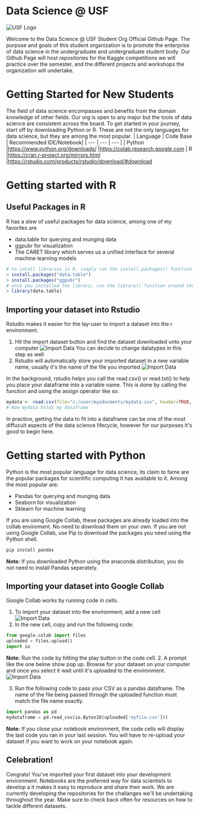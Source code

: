 # Data Science @ USF     
![USF Logo](https://www.usf.edu/images/ucm/marketing/logos/email-sigs/bull-u-usf-240x60.png)

Welcome to the Data Science @ USF Student Org Official Github Page. The purpose and goals of this student organization is to promote the enterprise of data science in the undergraduate and undergraduate student body. Our Github Page will host repositories for the Kaggle competitions we will practice over the semester, and the different projects and workshops the organization will undertake. 

# Getting Started for New Students
The field of data science encompasses and benefits from the domain knowledge of other fields. Our org is open to any major but the tools of data science are consistent across the board. To get started in your journey, start off by downloading Python or R. These are not the only languages for data science, but they are among the most popular. 
| Language | Code Base | Recommended IDE/Notebook|
| --- | --- | --- | 
| Python |https://www.python.org/downloads/ |https://colab.research.google.com
| R |https://cran.r-project.org/mirrors.html |https://rstudio.com/products/rstudio/download/#download

# Getting started with R
## Useful Packages in R
R has a slew of useful packages for data science, among one of my favorites are
  - data.table for querying and munging data
  - ggpubr for visualization  
  - The CARET  library which serves us a unified interface for several machine learning models 
``` r
# to intall libraries in R, simply run the install.packages() function on the library you would like to download
> install.packages("data.table")
> install.packages("ggpubr")
# once you installed the library, run the library() function around the     package name, no quotes, to load and begin using them.
> library(data.table)
```
## Importing your dataset into Rstudio
Rstudio makes it easier for the lay-user to import a dataset into the r environment.
1. Hit the import dataset button and find the dataset downloaded unto your computer
![Import Data](https://support.rstudio.com/hc/article_attachments/360017333414/data-import-rstudio-overview.gif)
You can decide to change datatypes in this step as well
2. Rstudio will automatically store your imported dataset in a new variable name, usually it's the name of the file you imported
![Import Data](https://support.rstudio.com/hc/article_attachments/360018060413/Screen_Shot_2018-10-31_at_9.44.21_PM.png)

In the background, rstudio helps you call the read.csv() or read.txt() to help you place your dataframe into a variable name. This is done by calling the function and using the assign operator like so. 
``` r
mydata <- read.csv(file="c:/user/myoducments/mydata.csv", header=TRUE, sep=",")
# Now mydata holds my dataframe
```
In practice, getting the data to fit into a dataframe can be one of the most diffucult aspects of the data science lifecycle, however for our purposes it's good to begin here.

# Getting started with Python
Python is the most popular language for data science, its claim to fame are the popular packages for scientific computing it has available to it. Among the most popular are: 
- Pandas for querying and munging data
- Seaborn for visualization
- Sklearn for machine learning 

If you are using Google Collab, these packages are already loaded into the collab enviroment. No need to download them on your own. If you are not using Google Collab, use Pip to download the packages you need using the Python shell. 

``` Python
pip install pandas
```
 **Note:** If you downloaded Python using the anaconda distribution, you do not need to install Pandas seperately. 

## Importing your dataset into Google Collab
Google Collab works by running code in cells. 
1. To import your dataset into the environment, add a new cell
![Import Data](https://support.treasuredata.com/hc/article_attachments/360046279653/gcolabcodebox.png)
2. In the new cell, copy and run the following code: 
``` Python
from google.colab import files
uploaded = files.upload()
import io
```
**Note:** Run the code by hitting the play button in the code cell.
2. A prompt like the one below show pop up. Browse for your dataset on your computer and once you select it wait until it's uploaded to the environment.
![Import Data](https://cdn-images-1.medium.com/max/1000/1*y0svQW7PeSU92kYZLWciPw.png)

3. Run the following code to pass your CSV as a pandas dataframe. The name of the file being passed through the uploaded function must match the file name exactly.
``` Python
import pandas as pd
mydataframe = pd.read_csv(io.BytesIO(uploaded['myfile.csv']))
```
**Note:** If you close your notebook environment, the code cells will display the last code you ran in your last session. You will have to re-upload your dataset if you want to work on your notebook again.
## Celebration!
Congrats! You've imported your first dataset into your development environment. Notebooks are the preferred way for data scientists to develop a it makes it easy to reproduce and share their work. We are currently developing the repositories for the challanges we'll be undertaking throughout the year. Make sure to check back often for resources on how to tackle different datasets.



